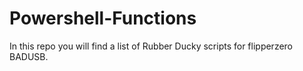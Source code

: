 # Powershell-Functions

In this repo you will find a list of Rubber Ducky scripts for flipperzero BADUSB.
